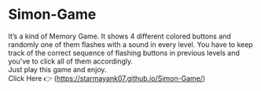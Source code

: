 # Simon-Game
It’s a kind of Memory Game. It shows 4 different colored buttons and randomly one of them flashes with a sound in every level. You have to keep track of the correct sequence of flashing buttons in previous levels and you've to click all of them accordingly.  
Just play this game and enjoy.\
Click Here 👉  (https://starmayank07.github.io/Simon-Game/)

